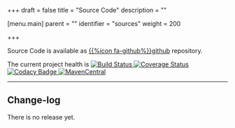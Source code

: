 +++
draft = false
title = "Source Code"
description = ""

[menu.main]
parent = ""
identifier = "sources"
weight = 200

+++


Source Code is available as [{{%icon fa-github%}}github](https://github.com/uweschaefer/factcast) repository.

The current project health is
<a href="https://travis-ci.org/uweschaefer/factcast">
    <img class="inline" src="https://travis-ci.org/uweschaefer/factcast.svg?branch=master" alt="Build Status">
</a>
<a href="https://coveralls.io/github/uweschaefer/factcast?branch=master">
    <img class="inline" src="https://coveralls.io/repos/github/uweschaefer/factcast/badge.svg?branch=master" alt="Coverage Status" style="width: auto; height: auto;">
</a>
<a href="https://www.codacy.com/app/uwe/factcast?utm_source=github.com&amp;utm_medium=referral&amp;utm_content=uweschaefer/factcast&amp;utm_campaign=badger">
    <img src="https://camo.githubusercontent.com/1c83cab4eec41ad80d9920cba1bc06f849a97b03/68747470733a2f2f6170692e636f646163792e636f6d2f70726f6a6563742f62616467652f47726164652f6464353932316366656238313438326462373266613864396466363830343866" alt="Codacy Badge" data-canonical-src="https://api.codacy.com/project/badge/Grade/dd5921cfeb81482db72fa8d9df68048f" style="max-width:100%;" class="inline">
</a>
<a href="http://search.maven.org/#search%7Cgav%7C1%7Cg%3A%22org.factcast%22">
    <img class="inline" src="https://img.shields.io/maven-central/v/org.factcast/factcast-server.svg" alt="MavenCentral">
</a>


------


## Change-log

There is no release yet.
